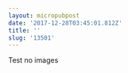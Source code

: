 ```yaml
---
layout: micropubpost
date: '2017-12-28T03:45:01.812Z'
title: ''
slug: '13501'
---
```

Test no images
